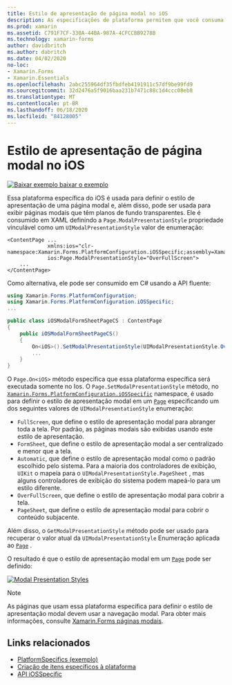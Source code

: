 ```yaml
---
title: Estilo de apresentação de página modal no iOS
description: As especificações de plataforma permitem que você consuma a funcionalidade que só está disponível em uma plataforma específica, sem implementar renderizadores ou efeitos personalizados. Este artigo explica como consumir a plataforma específica do iOS que define o estilo de apresentação de uma página modal.
ms.prod: xamarin
ms.assetid: C791F7CF-330A-44BA-987A-4CFCCBB9278B
ms.technology: xamarin-forms
author: davidbritch
ms.author: dabritch
ms.date: 04/02/2020
no-loc:
- Xamarin.Forms
- Xamarin.Essentials
ms.openlocfilehash: 2abc255964df35fbdfeb4191911c57df9be99fd9
ms.sourcegitcommit: 32d2476a5f9016baa231b7471c88c1d4ccc08eb8
ms.translationtype: MT
ms.contentlocale: pt-BR
ms.lasthandoff: 06/18/2020
ms.locfileid: "84128005"
---
```

# <a name="modal-page-presentation-style-on-ios"></a>Estilo de apresentação de página modal no iOS

[![Baixar exemplo ](~/media/shared/download.png) baixar o exemplo](https://docs.microsoft.com/samples/xamarin/xamarin-forms-samples/userinterface-platformspecifics)

Essa plataforma específica do iOS é usada para definir o estilo de apresentação de uma página modal e, além disso, pode ser usada para exibir páginas modais que têm planos de fundo transparentes. Ele é consumido em XAML definindo a `Page.ModalPresentationStyle` propriedade vinculável como um `UIModalPresentationStyle` valor de enumeração:

```xaml
<ContentPage ...
             xmlns:ios="clr-namespace:Xamarin.Forms.PlatformConfiguration.iOSSpecific;assembly=Xamarin.Forms.Core"
             ios:Page.ModalPresentationStyle="OverFullScreen">
    ...
</ContentPage>
```

Como alternativa, ele pode ser consumido em C# usando a API fluente:

```csharp
using Xamarin.Forms.PlatformConfiguration;
using Xamarin.Forms.PlatformConfiguration.iOSSpecific;
...

public class iOSModalFormSheetPageCS : ContentPage
{
    public iOSModalFormSheetPageCS()
    {
        On<iOS>().SetModalPresentationStyle(UIModalPresentationStyle.OverFullScreen);
        ...
    }
}
```

O `Page.On<iOS>` método especifica que essa plataforma específica será executada somente no Ios. O `Page.SetModalPresentationStyle` método, no [`Xamarin.Forms.PlatformConfiguration.iOSSpecific`](xref:Xamarin.Forms.PlatformConfiguration.iOSSpecific) namespace, é usado para definir o estilo de apresentação modal em um [`Page`](xref:Xamarin.Forms.Page) especificando um dos seguintes valores de `UIModalPresentationStyle` enumeração:

- `FullScreen`, que define o estilo de apresentação modal para abranger toda a tela. Por padrão, as páginas modais são exibidas usando este estilo de apresentação.
- `FormSheet`, que define o estilo de apresentação modal a ser centralizado e menor que a tela.
- `Automatic`, que define o estilo de apresentação modal como o padrão escolhido pelo sistema. Para a maioria dos controladores de exibição, `UIKit` o mapeia para o `UIModalPresentationStyle.PageSheet` , mas alguns controladores de exibição do sistema podem mapeá-lo para um estilo diferente.
- `OverFullScreen`, que define o estilo de apresentação modal para cobrir a tela.
- `PageSheet`, que define o estilo de apresentação modal para cobrir o conteúdo subjacente.

Além disso, o `GetModalPresentationStyle` método pode ser usado para recuperar o valor atual da `UIModalPresentationStyle` Enumeração aplicada ao [`Page`](xref:Xamarin.Forms.Page) .

O resultado é que o estilo de apresentação modal em um [`Page`](xref:Xamarin.Forms.Page) pode ser definido:

[![](page-presentation-style-images/modal-presentation-style-small.png "Modal Presentation Styles")](page-presentation-style-images/modal-presentation-style-large.png#lightbox "Modal Presentation Styles")

> [!NOTE]
> As páginas que usam essa plataforma específica para definir o estilo de apresentação modal devem usar a navegação modal. Para obter mais informações, consulte [ Xamarin.Forms páginas modais](~/xamarin-forms/app-fundamentals/navigation/modal.md).

## <a name="related-links"></a>Links relacionados

- [PlatformSpecifics (exemplo)](https://docs.microsoft.com/samples/xamarin/xamarin-forms-samples/userinterface-platformspecifics)
- [Criação de itens específicos à plataforma](~/xamarin-forms/platform/platform-specifics/index.md#creating-platform-specifics)
- [API iOSSpecific](xref:Xamarin.Forms.PlatformConfiguration.iOSSpecific)
